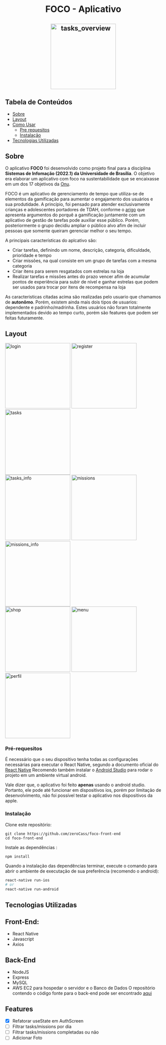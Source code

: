 <h1 align="center">
	FOCO - Aplicativo
</h1>
<h2 align="center">
<img
     	align="center"
	width="210"
	alt="tasks_overview"
	src="https://github.com/zeroCass/foco-front-end/blob/main/preview/tasks.gif">
</h2>

## Tabela de Conteúdos
  * [Sobre](#sobre)
  * [Layout](#layout)
  * [Como Usar](#como-usar)
    * [Pre requesitos](#pre-requesitos)
    * [Instalação](#instalação)
  * [Tecnologias Utilizadas](#tecnologias-utilizadas)
 
## Sobre 
O aplicativo **FOCO** foi desenvolvido como projeto final para a disciplina **Sistemas de Infomação (2022.1)
da Universidade de Brasília**. O objetivo era elaborar um aplicativo com foco na sustentabilidade
que se encaixasse em um dos 17 objetivos da [Onu](https://brasil.un.org/pt-br/sdgs, "Onu").

FOCO é um aplicativo de gerenciamento de tempo que utiliza-se de elementos da gamificação para aumentar o engajamento
dos usuários e sua produtidade. A princípio, foi pensado para atender exclusivamente crianças e adolescentes
portadores de TDAH, conforme o [arigo](https://github.com/zeroCass/foco-front-end/blob/main/preview/Software%20Requirements%20for%20the%20Design%20of%20Gamified%20Applications%20for%20Time%20Management%20and%20Tasks%20for%20Children%20and%20Adolescents%20with%20ADHD.pdf) que apresenta argumentos do porquê a gamificação juntamente com 
um aplicativo de gestão de tarefas pode auxiliar esse público. Porém, posteriormente o grupo decidiu ampliar o público alvo
afim de incluir pessoas que somente queiram gerenciar melhor o seu tempo.

A principais características do aplcativo são:
- Criar tarefas, definindo um nome, descrição, categoria, dificuldade, prioridade e tempo
- Criar missões, na qual consiste em um grupo de tarefas com a mesma categoria
- Criar itens para serem resgatados com estrelas na loja
- Realizar tarefas e missões antes do prazo vencer afim de acumular pontos de experiência para subir de nível e 
ganhar estrelas que podem ser usados para trocar por itens de recompensa na loja

As caracteristicas citadas acima são realizadas pelo usuario que chamamos de **autonômo**. Porém, existem ainda mais dois tipos de
usuarios: dependente e padrinho/madrinha. Estes usuários não foram totalmente implementados devido ao tempo curto, porém são 
features que podem ser feitas futuramente.


## Layout
<img
	width="210"
	alt="login"
	src="https://github.com/zeroCass/foco-front-end/blob/main/preview/login-screen.png">
<img
	width="210"
	alt="register"
	src="https://github.com/zeroCass/foco-front-end/blob/main/preview/register_screen.png">
<img
	width="210"
	alt="tasks"
	src="https://github.com/zeroCass/foco-front-end/blob/main/preview/tasks_screen.png">	
<img
	width="210"
	alt="tasks_info"
	src="https://github.com/zeroCass/foco-front-end/blob/main/preview/tasks_info.png">
<img
	width="210"
	alt="missions"
	src="https://github.com/zeroCass/foco-front-end/blob/main/preview/missions_screen.png">	
<img
	width="210"
	alt="missions_info"
	src="https://github.com/zeroCass/foco-front-end/blob/main/preview/mission_info.png">	
<img
	width="210"
	alt="shop"
	src="https://github.com/zeroCass/foco-front-end/blob/main/preview/shop_screen.png">
<img
	width="210"
	alt="menu"
	src="https://github.com/zeroCass/foco-front-end/blob/main/preview/menu.png">	
<img
	width="210"
	alt="perfil"
	src="https://github.com/zeroCass/foco-front-end/blob/main/preview/perfil.png">




### Pré-requesitos
É necessário que o seu dispositivo tenha todas as configurações necessárias para executar o React Native, segundo a documento oficial do [React Native](https://reactnative.dev/docs/getting-started)
Recomendo também instalar o [Android Studio](https://developer.android.com/studio?hl=pt) para rodar o projeto em um ambiente virtual android.

Vale dizer que, o aplicativo foi feito **apenas** usando o android studio. Portanto, ele pode até funcionar em dispositivos ios, porém por limitação de desenvolvimento, não foi possível testar o aplicativo nos dispositivos da apple.
### Instalação

Clone este repositório:

```
git clone https://github.com/zeroCass/foco-front-end
cd foco-front-end
```

Instale as dependências :
```
npm install
```

Quando a instalação das dependências terminar, execute o comando para abrir o ambiente de executação de sua preferência (recomendo o android):

```bash
react-native run-ios
# or
react-native run-android
```

## Tecnologias Utilizadas
## Front-End:
 * React Native
 * Javascript
 * Axios
## Back-End
 * NodeJS
 * Express
 * MySQL
 * AWS EC2 para hospedar o servidor e o Banco de Dados
O repositório contendo o código fonte para o back-end pode ser encontrado [aqui](https://github.com/zeroCass/foco-back-end)

## Features
 - [x] Refatorar useState em AuthScreen
 - [ ] Filtrar tasks/missions por dia
 - [ ] Filtrar tasks/missions completadas ou não
 - [ ] Adicionar Foto
